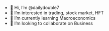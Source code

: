 - 👋 Hi, I’m @dailydouble7
- 👀 I’m interested in trading, stock market, HFT
- 🌱 I’m currently learning Macroeconomics
- 💞️ I’m looking to collaborate on Business 
